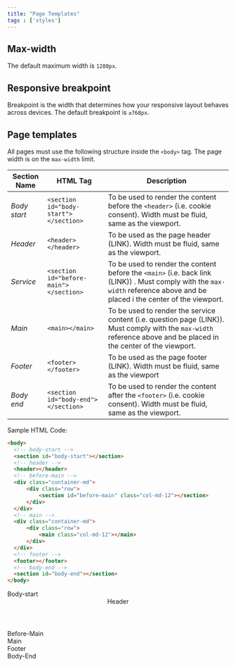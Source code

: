 ```yaml
---
title: "Page Templates"
tags : ['styles']
--- 
```


## Max-width 
The default maximum width is `1280px`.

## Responsive breakpoint
Breakpoint is the width that determines how your responsive layout behaves across devices. The default breakpoint is `≥768px`.

## Page templates
All pages must use the following structure inside the `<body>` tag. The page width is on the `max-width` limit.


|Section Name |HTML Tag   | Description    |
|---|---|---|
|*Body start*|`<section id="body-start"></section>`|To be used to render the content before the `<header>` (i.e. cookie consent). Width must be fluid, same as the viewport.|
|*Header*|`<header></header>`|To be used as the page header (LINK). Width must be fluid, same as the viewport.|
|*Service*|`<section id="before-main"> </section>`|To be used to render the content before the `<main>` (i.e. back link (LINK)) . Must comply with the `max-width` reference above and be placed i the center of the viewport. |
|*Main*|`<main></main>`|To be used to render the service content (i.e. question page (LINK)). Must comply with the `max-width` reference above and be placed in the center of the viewport.|
|*Footer*|`<footer></footer>`|To be used as the page footer (LINK). Width must be fluid, same as the viewport|
|*Body end*|`<section id="body-end"></section>`|To be used to render the content after the `<footer>` (i.e. cookie consent). Width must be fluid, same as the viewport.|

Sample HTML Code:

```html
<body>
  <!-- body-start -->
  <section id="body-start"></section>
  <!-- header -->
  <header></header>
  <!-- before-main -->
  <div class="container-md">
      <div class="row">
          <section id="before-main" class="col-md-12"></section>
      </div>
  </div>
  <!-- main -->
  <div class="container-md">
      <div class="row">
          <main class="col-md-12"></main>
      </div>
  </div>
  <!-- footer -->
  <footer></footer>
  <!-- body-end -->
  <section id="body-end"></section>
</body>
```

<div class="example-box">
  <!-- body-start -->
  <section id="body-start" class="example-box-inner">Body-start</section>
  <!-- header -->
  <header class="example-box-inner">Header</header>
  <!-- before-main -->
  <div class="container-md">
      <div class="row">
          <section id="before-main" class="col-md-12 example-box-inner">Before-Main</section>
      </div>
  </div>
  <!-- main -->
  <div class="container-md">
      <div class="row">
          <main class="col-md-12 example-box-inner">Main</main>
      </div>
  </div>
  <!-- footer -->
  <footer class="example-box-inner">Footer</footer>
  <!-- body-end -->
  <section id="body-end" class="example-box-inner">Body-End</section>
</div>